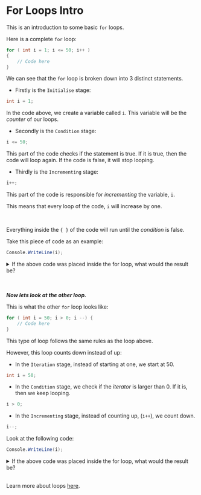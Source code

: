 # For Loops Intro

This is an introduction to some basic `for` loops.

Here is a complete `for` loop:

```cs
for ( int i = 1; i <= 50; i++ )
{
    // Code here
}
```

We can see that the `for` loop is broken down into 3 distinct statements.

+ Firstly is the `Initialise` stage:

```cs
int i = 1;
```

In the code above, we create a variable called `i`. This variable will be the _counter_ of our loops.

+ Secondly is the `Condition` stage:

```cs
i <= 50;
```

This part of the code checks if the statement is true. If it is true, then the code will loop again. If the code is false, it will stop looping.

+ Thirdly is the `Incrementing` stage:

```cs
i++;
```

This part of the code is responsible for _incrementing_ the variable, `i`.

This means that every loop of the code, `i` will increase by one.

<br>

Everything inside the `{ }` of the code will run until the _condition_ is false.

Take this piece of code as an example:

```cs
Console.WriteLine(i);
```

<details>
    <summary>
        If the above code was placed inside the for loop, what would the result be?
    </summary>

    1 2 3 4 5 6 7 .. 50

</details>

<br>
<br>

**_Now lets look at the other loop._**

This is what the other `for` loop looks like:

```cs
for ( int i = 50; i > 0; i --) {
    // Code here
}
```

This type of loop follows the same rules as the loop above.

However, this loop counts down instead of up: 

+ In the `Iteration` stage, instead of starting at one, we start at 50.

```cs
int i = 50;
```

+ In the `Condition` stage, we check if the _iterator_ is larger than 0. If it is, then we keep looping.

```cs
i > 0;
```

+ In the `Incrementing` stage, instead of counting up, (`i++`), we count down.

```cs
i--;
```

Look at the following code:

```cs
Console.WriteLine(i);
```

<details>
    <summary>
        If the above code was placed inside the for loop, what would the result be?
    </summary>

    50 49 48 47 .. 1

</details>

<br>

Learn more about loops [here](https://github.com/fslcoding/Loops).